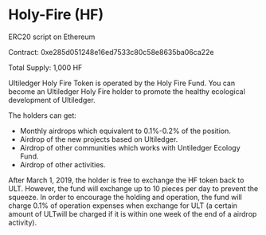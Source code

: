 # Holy-Fire (HF)

ERC20 script on Ethereum

Contract:	0xe285d051248e16ed7533c80c58e8635ba06ca22e

Total Supply:	1,000 HF

Ultiledger Holy Fire Token is operated by the Holy Fire Fund. You can become an Ultiledger Holy Fire holder to promote the healthy ecological development of Ultiledger.

The holders can get:
- Monthly airdrops which equivalent to 0.1%-0.2% of the position.
- Airdrop of the new projects based on Ultiledger.
- Airdrop of other communities which works with Untiledger Ecology Fund.
- Airdrop of other activities.

After March 1, 2019, the holder is free to exchange the HF token back to ULT. However, the fund will exchange up to 10 pieces per day to prevent the squeeze. In order to encourage the holding and operation, the fund will charge 0.1% of operation expenses when exchange for ULT (a certain amount of ULTwill be charged if it is within one week of the end of a airdrop activity).
